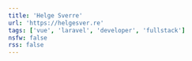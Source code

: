 ```yaml
---
title: 'Helge Sverre'
url: 'https://helgesver.re'
tags: ['vue', 'laravel', 'developer', 'fullstack'] 
nsfw: false
rss: false
---
```

